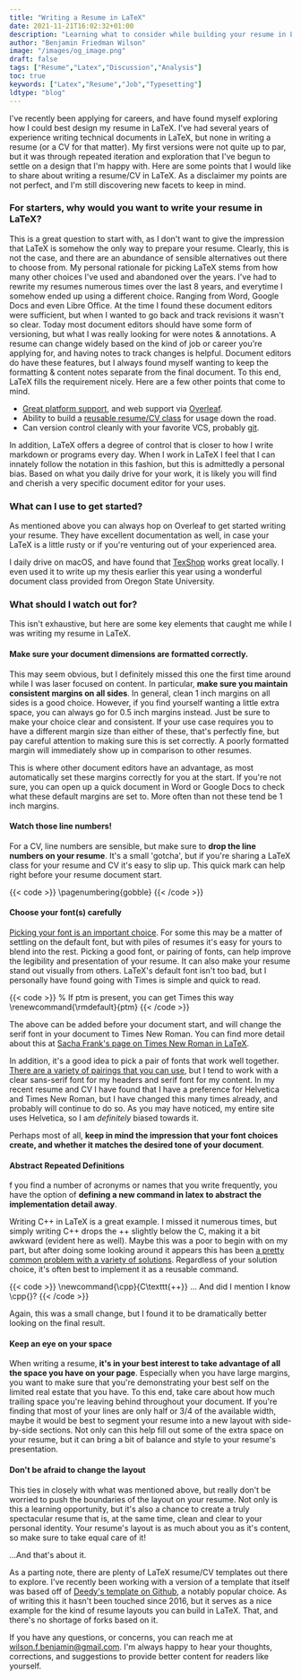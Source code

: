 ```yaml
---
title: "Writing a Resume in LaTeX"
date: 2021-11-21T16:02:32+01:00
description: "Learning what to consider while building your resume in LaTeX."
author: "Benjamin Friedman Wilson"
image: "/images/og_image.png"
draft: false
tags: ["Resume","Latex","Discussion","Analysis"]
toc: true
keywords: ["Latex","Resume","Job","Typesetting"]
ldtype: "blog"
---
```


I've recently been applying for careers, and have found myself exploring how I could best design my resume in LaTeX. I've had several years of experience writing technical documents in LaTeX, but none in writing a resume (or a CV for that matter). My first versions were not quite up to par, but it was through repeated iteration and exploration that I've begun to settle on a design that I'm happy with. Here are some points that I would like to share about writing a resume/CV in LaTeX. As a disclaimer my points are not perfect, and I'm still discovering new facets to keep in mind.

### For starters, why would you want to write your resume in LaTeX?

This is a great question to start with, as I don't want to give the impression that LaTeX is somehow the only way to prepare your resume. Clearly, this is not the case, and there are an abundance of sensible alternatives out there to choose from. My personal rationale for picking LaTeX stems from how many other choices I've used and abandoned over the years. I've had to rewrite my resumes numerous times over the last 8 years, and everytime I somehow ended up using a different choice. Ranging from Word, Google Docs and even Libre Office. At the time I found these document editors were sufficient, but when I wanted to go back and track revisions it wasn't so clear. Today most document editors should have some form of versioning, but what I was really looking for were notes & annotations. A resume can change widely based on the kind of job or career you're applying for, and having notes to track changes is helpful. Document editors do have these features, but I always found myself wanting to keep the formatting & content notes separate from the final document. To this end, LaTeX fills the requirement nicely. Here are a few other points that come to mind.

- [Great platform support](https://www.latex-project.org/get/), and web support via [Overleaf](https://www.overleaf.com/).
- Ability to build a [reusable resume/CV class](https://www.overleaf.com/learn/latex/How_to_write_a_LaTeX_class_file_and_design_your_own_CV_(Part_1)) for usage down the road.
- Can version control cleanly with your favorite VCS, probably [git](https://git-scm.com/).

In addition, LaTeX offers a degree of control that is closer to how I write markdown or programs every day. When I work in LaTeX I feel that I can innately follow the notation in this fashion, but this is admittedly a personal bias. Based on what you daily drive for your work, it is likely you will find and cherish a very specific document editor for your uses.

### What can I use to get started?

As mentioned above you can always hop on Overleaf to get started writing your resume. They have excellent documentation as well, in case your LaTeX is a little rusty or if you're venturing out of your experienced area.

I daily drive on macOS, and have found that [TexShop](https://pages.uoregon.edu/koch/texshop/) works great locally. I even used it to write up my thesis earlier this year using a wonderful document class provided from Oregon State University.

### What should I watch out for?

This isn't exhaustive, but here are some key elements that caught me while I was writing my resume in LaTeX.

#### Make sure your document dimensions are formatted correctly.

This may seem obvious, but I definitely missed this one the first time around while I was laser focused on content. In particular, **make sure you maintain consistent margins on all sides**. In general, clean 1 inch margins on all sides is a good choice. However, if you find yourself wanting a little extra space, you can always go for 0.5 inch margins instead. Just be sure to make your choice clear and consistent. If your use case requires you to have a different margin size than either of these, that's perfectly fine, but pay careful attention to making sure this is set correctly. A poorly formatted margin will immediately show up in comparison to other resumes.

This is where other document editors have an advantage, as most automatically set these margins correctly for you at the start. If you're not sure, you can open up a quick document in Word or Google Docs to check what these default margins are set to. More often than not these tend be 1 inch margins.

#### Watch those line numbers!

For a CV, line numbers are sensible, but make sure to **drop the line numbers on your resume**. It's a small 'gotcha', but if you're sharing a LaTeX class for your resume and CV it's easy to slip up. This quick mark can help right before your resume document start.

{{< code >}}
\pagenumbering{gobble}
{{< /code >}}

#### Choose your font(s) carefully

[Picking your font is an important choice](https://www.creativelive.com/blog/how-much-does-fonts-matter/). For some this may be a matter of settling on the default font, but with piles of resumes it's easy for yours to blend into the rest. Picking a good font, or pairing of fonts, can help improve the legibility and presentation of your resume. It can also make your resume stand out visually from others. LaTeX's default font isn't too bad, but I personally have found going with Times is simple and quick to read.

{{< code >}}
% If ptm is present, you can get Times this way
\renewcommand{\rmdefault}{ptm}
{{< /code >}}

The above can be added before your document start, and will change the serif font in your document to Times New Roman. You can find more detail about this at [Sacha Frank's page on Times New Roman in LaTeX](https://www.sascha-frank.com/Fonts/Times_New_Roman.html).

In addition, it's a good idea to pick a pair of fonts that work well together. [There are a variety of pairings that you can use](https://www.canva.com/learn/the-ultimate-guide-to-font-pairing/), but I tend to work with a clear sans-serif font for my headers and serif font for my content. In my recent resume and CV I have found that I have a preference for Helvetica and Times New Roman, but I have changed this many times already, and probably will continue to do so. As you may have noticed, my entire site uses Helvetica, so I am *definitely* biased towards it.

Perhaps most of all, **keep in mind the impression that your font choices create, and whether it matches the desired tone of your document**.

#### Abstract Repeated Definitions

f you find a number of acronyms or names that you write frequently, you have the option of **defining a new command in latex to abstract the implementation detail away**.

Writing C++ in LaTeX is a great example. I missed it numerous times, but simply writing C$++$ drops the ++ slightly below the C, making it a bit awkward (evident here as well). Maybe this was a poor to begin with on my part, but after doing some looking around it appears this has been [a pretty common problem with a variety of solutions](https://tex.stackexchange.com/questions/4302/prettiest-way-to-typeset-c-cplusplus). Regardless of your solution choice, it's often best to implement it as a reusable command.

{{< code >}}
\newcommand{\cpp}{C\texttt{++}}
...
And did I mention I know \cpp{}?
{{< /code >}}

Again, this was a small change, but I found it to be dramatically better looking on the final result.

#### Keep an eye on your space

When writing a resume, **it's in your best interest to take advantage of all the space you have on your page**. Especially when you have large margins, you want to make sure that you're demonstrating your best self on the limited real estate that you have. To this end, take care about how much trailing space you're leaving behind throughout your document. If you're finding that most of your lines are only half or 3/4 of the available width, maybe it would be best to segment your resume into a new layout with side-by-side sections. Not only can this help fill out some of the extra space on your resume, but it can bring a bit of balance and style to your resume's presentation.

#### Don't be afraid to change the layout

This ties in closely with what was mentioned above, but really don't be worried to push the boundaries of the layout on your resume. Not only is this a learning opportunity, but it's also a chance to create a truly spectacular resume that is, at the same time, clean and clear to your personal identity. Your resume's layout is as much about you as it's content, so make sure to take equal care of it!

...And that's about it.

As a parting note, there are plenty of LaTeX resume/CV templates out there to explore. I've recently been working with a version of a template that itself was based off of [Deedy's template on Github](https://github.com/deedy/Deedy-Resume), a notably popular choice. As of writing this it hasn't been touched since 2016, but it serves as a nice example for the kind of resume layouts you can build in LaTeX. That, and there's no shortage of forks based on it.

If you have any questions, or concerns, you can reach me at [wilson.f.benjamin@gmail.com](mailto:wilson.f.benjamin@gmail.com). I'm always happy to hear your thoughts, corrections, and suggestions to provide better content for readers like yourself.
